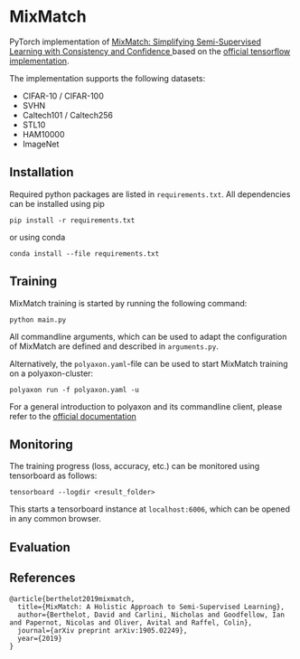 # MixMatch
PyTorch implementation of [MixMatch: Simplifying Semi-Supervised Learning with Consistency and Confidence
](https://arxiv.org/abs/1905.02249) based on the [official tensorflow implementation](https://github.com/google-research/mixmatch).

The implementation supports the following datasets:
- CIFAR-10 / CIFAR-100
- SVHN
- Caltech101 / Caltech256
- STL10
- HAM10000
- ImageNet



## Installation
Required python packages are listed in `requirements.txt`. All dependencies can be installed using pip
```
pip install -r requirements.txt
```
or using conda
```
conda install --file requirements.txt
```

## Training
MixMatch training is started by running the following command:
```
python main.py
```
All commandline arguments, which can be used to adapt the configuration of MixMatch are defined and described in `arguments.py`.


Alternatively, the `polyaxon.yaml`-file can be used to start MixMatch training on a polyaxon-cluster:
```
polyaxon run -f polyaxon.yaml -u
```
For a general introduction to polyaxon and its commandline client, please refer to the [official documentation](https://github.com/polyaxon/polyaxon)
## Monitoring
The training progress (loss, accuracy, etc.) can be monitored using tensorboard as follows:
```
tensorboard --logdir <result_folder>
```
This starts a tensorboard instance at `localhost:6006`, which can be opened in any common browser.

## Evaluation


## References
```
@article{berthelot2019mixmatch,
  title={MixMatch: A Holistic Approach to Semi-Supervised Learning},
  author={Berthelot, David and Carlini, Nicholas and Goodfellow, Ian and Papernot, Nicolas and Oliver, Avital and Raffel, Colin},
  journal={arXiv preprint arXiv:1905.02249},
  year={2019}
}
```